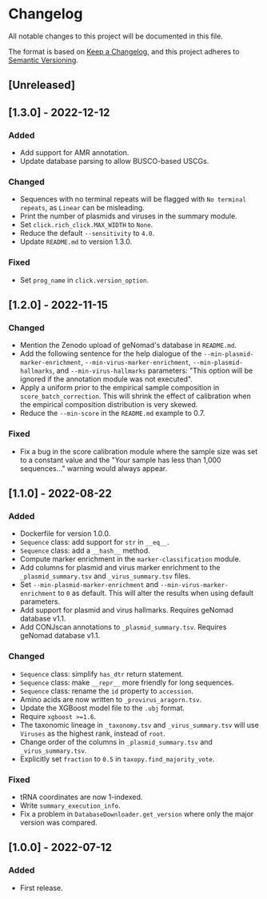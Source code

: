 # Changelog

All notable changes to this project will be documented in this file.

The format is based on [Keep a Changelog](https://keepachangelog.com/en/1.0.0/),
and this project adheres to [Semantic Versioning](https://semver.org/spec/v2.0.0.html).

## [Unreleased]

## [1.3.0] - 2022-12-12
### Added
- Add support for AMR annotation.
- Update database parsing to allow BUSCO-based USCGs.

### Changed
- Sequences with no terminal repeats will be flagged with `No terminal repeats`, as `Linear` can be misleading.
- Print the number of plasmids and viruses in the summary module.
- Set `click.rich_click.MAX_WIDTH` to `None`.
- Reduce the default `--sensitivity` to `4.0`.
- Update `README.md` to version 1.3.0.

### Fixed
- Set `prog_name` in `click.version_option`.

## [1.2.0] - 2022-11-15
### Changed
- Mention the Zenodo upload of geNomad's database in `README.md`.
- Add the following sentence for the help dialogue of the `--min-plasmid-marker-enrichment`, `--min-virus-marker-enrichment`, `--min-plasmid-hallmarks`, and `--min-virus-hallmarks` parameters: "This option will be ignored if the annotation module was not executed".
- Apply a uniform prior to the empirical sample composition in `score_batch_correction`. This will shrink the effect of calibration when the empirical composition distribution is very skewed.
- Reduce the `--min-score` in the `README.md` example to 0.7.

### Fixed
- Fix a bug in the score calibration module where the sample size was set to a constant value and the "Your sample has less than 1,000 sequences…" warning would always appear.

## [1.1.0] - 2022-08-22
### Added
- Dockerfile for version 1.0.0.
- `Sequence` class: add support for `str` in `__eq__`.
- `Sequence` class: add a `__hash__` method.
- Compute marker enrichment in the `marker-classification` module.
- Add columns for plasmid and virus marker enrichment to the `_plasmid_summary.tsv` and `_virus_summary.tsv` files.
- Set `--min-plasmid-marker-enrichment` and `--min-virus-marker-enrichment` to `0` as default. This will alter the results when using default parameters.
- Add support for plasmid and virus hallmarks. Requires geNomad database v1.1.
- Add CONJscan annotations to `_plasmid_summary.tsv`. Requires geNomad database v1.1.

### Changed
- `Sequence` class: simplify `has_dtr` return statement.
- `Sequence` class: make `__repr__` more friendly for long sequences.
- `Sequence` class: rename the `id` property to `accession`.
- Amino acids are now written to `_provirus_aragorn.tsv`.
- Update the XGBoost model file to the `.ubj` format.
- Require `xgboost >=1.6`.
- The taxonomic lineage in `_taxonomy.tsv` and `_virus_summary.tsv` will use `Viruses` as the highest rank, instead of `root`.
- Change order of the columns in `_plasmid_summary.tsv` and `_virus_summary.tsv`.
- Explicitly set `fraction` to `0.5` in `taxopy.find_majority_vote`.

### Fixed
- tRNA coordinates are now 1-indexed.
- Write `summary_execution_info`.
- Fix a problem in `DatabaseDownloader.get_version` where only the major version was compared.

## [1.0.0] - 2022-07-12
### Added
- First release.
